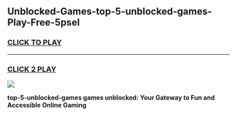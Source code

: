 
## Unblocked-Games-top-5-unblocked-games-Play-Free-5psel
<h3>
<a href="https://premium76.site?title=top-5-unblocked-games&ref=23A">CLICK TO PLAY</a></h3>
<hr>

<h3>
<a href="https://premium76.site?title=top-5-unblocked-games&ref=23A">CLICK 2 PLAY</a>
  
</h3>

<a href="https://premium76.site?title=top-5-unblocked-games&ref=23A"><img src="https://clearcache.store/games.png"></a>


**top-5-unblocked-games games unblocked: Your Gateway to Fun and Accessible Online Gaming**
